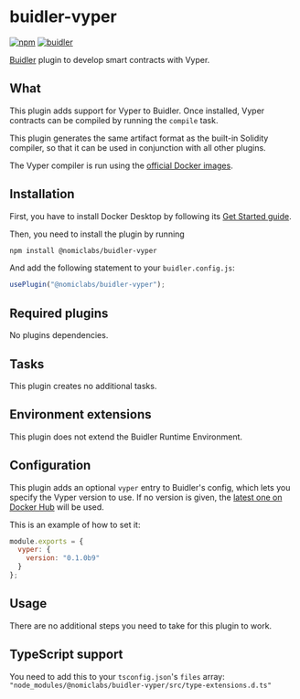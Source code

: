 # buidler-vyper

[![npm](https://img.shields.io/npm/v/@nomiclabs/buidler-vyper.svg)](https://www.npmjs.com/package/@nomiclabs/buidler-vyper)
[![buidler](https://buidler.dev/buidler-plugin-badge.svg?1)](https://buidler.dev)

[Buidler](http://buidler.dev) plugin to develop smart contracts with Vyper.

## What

This plugin adds support for Vyper to Buidler. Once installed, Vyper contracts can be compiled by running the `compile` task.

This plugin generates the same artifact format as the built-in Solidity compiler, so that it can be used in conjunction with
all other plugins.

The Vyper compiler is run using the [official Docker images](https://hub.docker.com/r/ethereum/vyper).

## Installation

First, you have to install Docker Desktop by following its [Get Started guide](https://www.docker.com/get-started).

Then, you need to install the plugin by running

```bash
npm install @nomiclabs/buidler-vyper
```

And add the following statement to your `buidler.config.js`:

```js
usePlugin("@nomiclabs/buidler-vyper");
```

## Required plugins

No plugins dependencies.

## Tasks

This plugin creates no additional tasks.

## Environment extensions

This plugin does not extend the Buidler Runtime Environment.

## Configuration

This plugin adds an optional `vyper` entry to Buidler's config, which lets you specify the Vyper version to use. If no
version is given, the [latest one on Docker Hub](https://hub.docker.com/r/ethereum/vyper/tags) will be used.

This is an example of how to set it:

```js
module.exports = {
  vyper: {
    version: "0.1.0b9"
  }
};
```

## Usage

There are no additional steps you need to take for this plugin to work.

## TypeScript support

You need to add this to your `tsconfig.json`'s `files` array:
`"node_modules/@nomiclabs/buidler-vyper/src/type-extensions.d.ts"`
